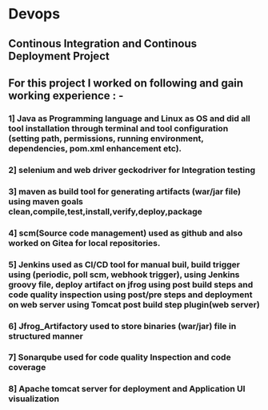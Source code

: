 # Devops
## Continous Integration and Continous Deployment Project
## For this project I worked on following and gain working experience : -
### 1] Java as Programming language and Linux as OS and did all tool installation through terminal and tool configuration (setting path, permissions, running environment, dependencies, pom.xml enhancement etc).
### 2] selenium and web driver geckodriver for Integration testing
### 3] maven as build tool for generating artifacts (war/jar file) using maven goals clean,compile,test,install,verify,deploy,package
### 4] scm(Source code management) used as github and also worked on Gitea for local repositories.
### 5] Jenkins used as CI/CD tool for manual buil, build trigger using (periodic, poll scm, webhook trigger), using Jenkins groovy file, deploy artifact on jfrog using post build steps and code quality inspection using post/pre steps and deployment on web server using Tomcat post build step plugin(web server)
### 6] Jfrog_Artifactory used to store binaries (war/jar) file in structured manner
### 7] Sonarqube used for code quality Inspection and code coverage
### 8] Apache tomcat server for deployment and Application UI visualization
